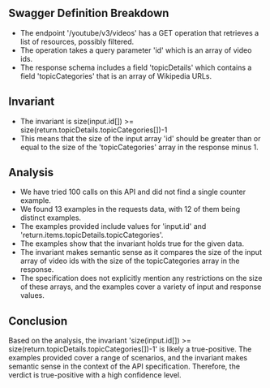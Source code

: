 ## Swagger Definition Breakdown
- The endpoint '/youtube/v3/videos' has a GET operation that retrieves a list of resources, possibly filtered.
- The operation takes a query parameter 'id' which is an array of video ids.
- The response schema includes a field 'topicDetails' which contains a field 'topicCategories' that is an array of Wikipedia URLs.

## Invariant
- The invariant is size(input.id[]) >= size(return.topicDetails.topicCategories[])-1
- This means that the size of the input array 'id' should be greater than or equal to the size of the 'topicCategories' array in the response minus 1.

## Analysis
- We have tried 100 calls on this API and did not find a single counter example.
- We found 13 examples in the requests data, with 12 of them being distinct examples.
- The examples provided include values for 'input.id' and 'return.items.topicDetails.topicCategories'.
- The examples show that the invariant holds true for the given data.
- The invariant makes semantic sense as it compares the size of the input array of video ids with the size of the topicCategories array in the response.
- The specification does not explicitly mention any restrictions on the size of these arrays, and the examples cover a variety of input and response values.

## Conclusion
Based on the analysis, the invariant 'size(input.id[]) >= size(return.topicDetails.topicCategories[])-1' is likely a true-positive. The examples provided cover a range of scenarios, and the invariant makes semantic sense in the context of the API specification. Therefore, the verdict is true-positive with a high confidence level.
